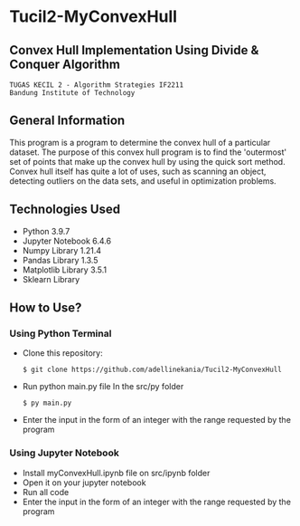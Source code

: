 # Tucil2-MyConvexHull

## Convex Hull Implementation Using Divide & Conquer Algorithm

```
TUGAS KECIL 2 - Algorithm Strategies IF2211
Bandung Institute of Technology
```

## General Information

This program is a program to determine the convex hull of a particular dataset. The purpose of this convex hull program is to find the 'outermost' set of points that make up the convex hull by using the quick sort method. <br/>Convex hull itself has quite a lot of uses, such as scanning an object, detecting outliers on the data sets, and useful in optimization problems.

## Technologies Used

- Python 3.9.7
- Jupyter Notebook 6.4.6
- Numpy Library 1.21.4
- Pandas Library 1.3.5
- Matplotlib Library 3.5.1
- Sklearn Library

## How to Use?

### Using Python Terminal

- Clone this repository:
  ```
  $ git clone https://github.com/adellinekania/Tucil2-MyConvexHull
  ```
- Run python main.py file
  In the src/py folder
  ```
  $ py main.py
  ```
- Enter the input in the form of an integer with the range requested by the program

### Using Jupyter Notebook

- Install myConvexHull.ipynb file on src/ipynb folder
- Open it on your jupyter notebook
- Run all code
- Enter the input in the form of an integer with the range requested by the program

